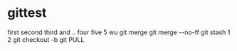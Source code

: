 # gittest
first
second
third and ..
four
five 5 wu
git merge
git merge --no-ff
git stash 1 2
git checkout -b
git PULL
